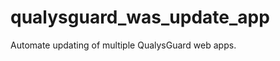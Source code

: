qualysguard_was_update_app
==========================

Automate updating of multiple QualysGuard web apps.
